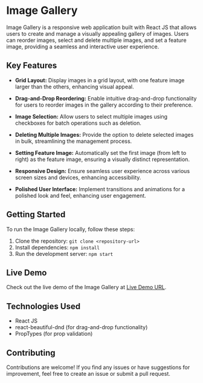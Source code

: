 # Image Gallery

Image Gallery is a responsive web application built with React JS that allows users to create and manage a visually appealing gallery of images. Users can reorder images, select and delete multiple images, and set a feature image, providing a seamless and interactive user experience.

## Key Features

- **Grid Layout:** Display images in a grid layout, with one feature image larger than the others, enhancing visual appeal.

- **Drag-and-Drop Reordering:** Enable intuitive drag-and-drop functionality for users to reorder images in the gallery according to their preference.

- **Image Selection:** Allow users to select multiple images using checkboxes for batch operations such as deletion.

- **Deleting Multiple Images:** Provide the option to delete selected images in bulk, streamlining the management process.

- **Setting Feature Image:** Automatically set the first image (from left to right) as the feature image, ensuring a visually distinct representation.

- **Responsive Design:** Ensure seamless user experience across various screen sizes and devices, enhancing accessibility.

- **Polished User Interface:** Implement transitions and animations for a polished look and feel, enhancing user engagement.

## Getting Started

To run the Image Gallery locally, follow these steps:

1. Clone the repository: `git clone <repository-url>`
2. Install dependencies: `npm install`
3. Run the development server: `npm start`

## Live Demo

Check out the live demo of the Image Gallery at [Live Demo URL](insert-live-demo-url-here).

## Technologies Used

- React JS
- react-beautiful-dnd (for drag-and-drop functionality)
- PropTypes (for prop validation)

## Contributing

Contributions are welcome! If you find any issues or have suggestions for improvement, feel free to create an issue or submit a pull request.

